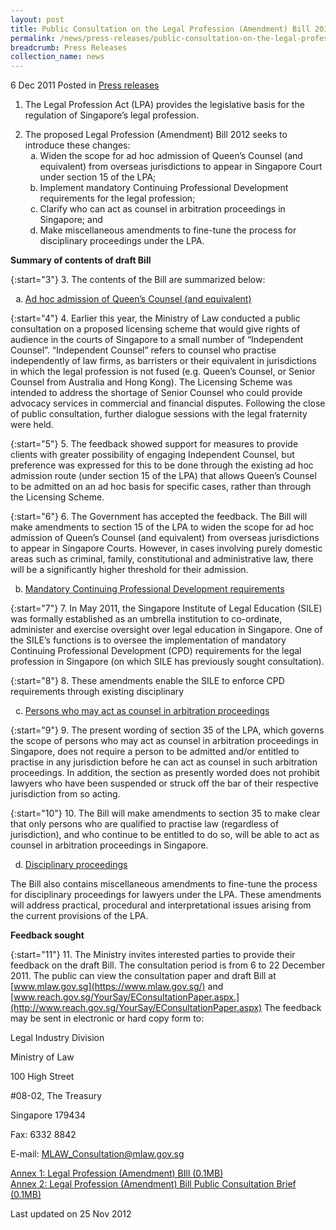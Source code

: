 ```yaml
---
layout: post
title: Public Consultation on the Legal Profession (Amendment) Bill 2012
permalink: /news/press-releases/public-consultation-on-the-legal-profession-amendment-bill-2012
breadcrumb: Press Releases
collection_name: news
---
```



6 Dec 2011 Posted in [Press releases](/news/press-releases)


1. The Legal Profession Act (LPA) provides the legislative basis for the regulation of Singapore’s legal profession.

<ol start="2">
<li> The proposed Legal Profession (Amendment) Bill 2012 seeks to introduce these changes:

<ol style="list-style-type: lower-alpha;">


<li>Widen the scope for ad hoc admission of Queen’s Counsel (and equivalent) from overseas jurisdictions to appear in Singapore Court under section 15 of the LPA;</li>

<li>Implement mandatory Continuing Professional Development requirements for the legal profession;</li>

<li>Clarify who can act as counsel in arbitration proceedings in Singapore; and</li>

<li>Make miscellaneous amendments to fine-tune the process for disciplinary proceedings under the LPA.</li>


</ol>


</li>
</ol>

**Summary of contents of draft Bill**

{:start="3"}
3. The contents of the Bill are summarized below:

<ol style="list-style-type: lower-alpha">
  <li><u>Ad hoc admission of Queen’s Counsel (and equivalent)</u></li>
</ol>


{:start="4"}
4. Earlier this year, the Ministry of Law conducted a public consultation on a proposed licensing scheme that would give rights of audience in the courts of Singapore to a small number of “Independent Counsel”. “Independent Counsel” refers to counsel who practise independently of law firms, as barristers or their equivalent in jurisdictions in which the legal profession is not fused (e.g. Queen’s Counsel, or Senior Counsel from Australia and Hong Kong). The Licensing Scheme was intended to address the shortage of Senior Counsel who could provide advocacy services in commercial and financial disputes. Following the close of public consultation, further dialogue sessions with the legal fraternity were held.

{:start="5"}
5. The feedback showed support for measures to provide clients with greater possibility of engaging Independent Counsel, but preference was expressed for this to be done through the existing ad hoc admission route (under section 15 of the LPA) that allows Queen’s Counsel to be admitted on an ad hoc basis for specific cases, rather than through the Licensing Scheme.

{:start="6"}
6. The Government has accepted the feedback. The Bill will make amendments to section 15 of the LPA to widen the scope for ad hoc admission of Queen’s Counsel (and equivalent) from overseas jurisdictions to appear in Singapore Courts. However, in cases involving purely domestic areas such as criminal, family, constitutional and administrative law, there will be a significantly higher threshold for their admission.


<ol start="2" style="list-style-type: lower-alpha">
<li><u>Mandatory Continuing Professional Development requirements</u>
</li></ol>

{:start="7"}
7. In May 2011, the Singapore Institute of Legal Education (SILE) was formally established as an umbrella institution to co-ordinate, administer and exercise oversight over legal education in Singapore. One of the SILE’s functions is to oversee the implementation of mandatory Continuing Professional Development (CPD) requirements for the legal profession in Singapore (on which SILE has previously sought consultation).

{:start="8"}
8. These amendments enable the SILE to enforce CPD requirements through existing disciplinary 




<ol start="3" style="list-style-type: lower-alpha">
<li><u>Persons who may act as counsel in arbitration proceedings</u>
</li>
</ol>

{:start="9"}
9. The present wording of section 35 of the LPA, which governs the scope of persons who may act as counsel in arbitration proceedings in Singapore, does not require a person to be admitted and/or entitled to practise in any jurisdiction before he can act as counsel in such arbitration proceedings. In addition, the section as presently worded does not prohibit lawyers who have been suspended or struck off the bar of their respective jurisdiction from so acting.

{:start="10"}
10. The Bill will make amendments to section 35 to make clear that only persons who are qualified to practise law (regardless of jurisdiction), and who continue to be entitled to do so, will be able to act as counsel in arbitration proceedings in Singapore.


<ol start="4" style="list-style-type: lower-alpha">
<li><u> Disciplinary proceedings</u>
</li>
</ol>

The Bill also contains miscellaneous amendments to fine-tune the process for disciplinary proceedings for lawyers under the LPA. These amendments will address practical, procedural and interpretational issues arising from the current provisions of the LPA.

**Feedback sought**

{:start="11"}
11. The Ministry invites interested parties to provide their feedback on the draft Bill. The consultation period is from 6 to 22 December 2011. The public can view the consultation paper and draft Bill at [www.mlaw.gov.sg](https://www.mlaw.gov.sg/) and [www.reach.gov.sg/YourSay/EConsultationPaper.aspx.](http://www.reach.gov.sg/YourSay/EConsultationPaper.aspx) The feedback may be sent in electronic or hard copy form to:


<p class="address-centered">Legal Industry Division</p>  
<p class="address-centered">Ministry of Law</p>    
<p class="address-centered">100 High Street</p>  
<p class="address-centered">#08-02, The Treasury </p>  
<p class="address-centered">Singapore 179434 </p>  
<p class="address-centered">Fax: 6332 8842 </p>  
<p class="address-centered">E-mail: <a href="mailto:MLAW_Consultation@mlaw.gov.sg">MLAW_Consultation@mlaw.gov.sg </a></p>


[Annex 1: Legal Profession (Amendment) BIll (0.1MB)](/files/news/press-releases/2011/12/linkclick66ee.pdf)  
[Annex 2: Legal Profession (Amendment) Bill Public Consultation Brief (0.1MB)](/files/news/press-releases/2011/12/linkclickcbe5.pdf)

<p class="right-side-updated">Last updated on 25 Nov 2012</p>

